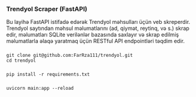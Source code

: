 ### Trendyol Scraper (FastAPI)
Bu layihə FastAPI istifadə edərək Trendyol məhsulları üçün veb skreperdir. Trendyol saytından məhsul məlumatlarını (ad, qiymət, reytinq, və s.) skrap edir, məlumatları SQLite verilənlər bazasında saxlayır və skrap edilmiş məlumatlarla əlaqə yaratmaq üçün RESTful API endpointləri təqdim edir.



### 

    git clone git@github.com:FarRza111/trendyol.git
    cd trendyol

### 

    pip install -r requirements.txt

### 
    uvicorn main:app --reload


